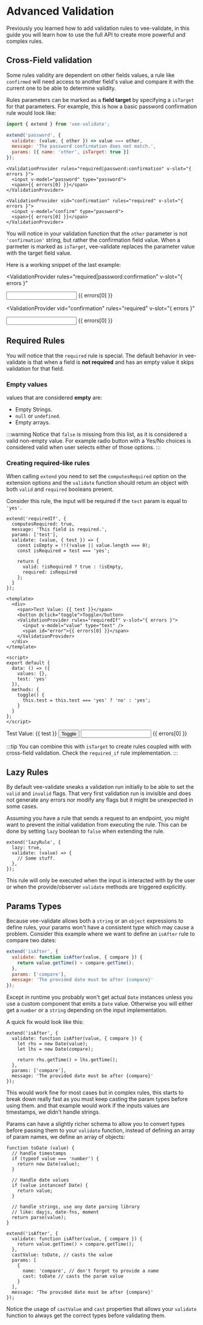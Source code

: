 # Advanced Validation

Previously you learned how to add validation rules to vee-validate, in this guide you will learn how to use the full API to create more powerful and complex rules.

## Cross-Field validation

Some rules validity are dependent on other fields values, a rule like `confirmed` will need access to another field's value and compare it with the current one to be able to determine validity.

Rules parameters can be marked as a **field target** by specifying a `isTarget` for that parameters. For example, this is how a basic password confirmation rule would look like:

```js
import { extend } from 'vee-validate';

extend('password', {
  validate: (value, { other }) => value === other,
  message: 'The password confirmation does not match.',
  params: [{ name: 'other', isTarget: true }]
});
```

```vue{2,10}
<ValidationProvider rules="required|password:confirmation" v-slot="{ errors }">
  <input v-model="password" type="password">
  <span>{{ errors[0] }}</span>
</ValidationProvider>

<ValidationProvider vid="confirmation" rules="required" v-slot="{ errors }">
  <input v-model="confirm" type="password">
  <span>{{ errors[0] }}</span>
</ValidationProvider>
```

You will notice in your validation function that the `other` parameter is not `'confirmation'` string, but rather the confirmation field value. When a parmeter is marked as `isTarget`, vee-validate replaces the parameter value with the target field value.

Here is a working snippet of the last example:

<ValidationProvider
  rules="required|password:confirmation"
  v-slot="{ errors }"
>
  <input v-model="values.pass" type="password">
  <span>{{ errors[0] }}</span>
</ValidationProvider>

<ValidationProvider
  vid="confirmation"
  rules="required"
  v-slot="{ errors }"
>

  <input v-model="values.confirm" type="password">
  <span>{{ errors[0] }}</span>
</ValidationProvider>

## Required Rules

You will notice that the `required` rule is special. The default behavior in vee-validate is that when a field is **not required** and has an empty value it skips validation for that field.

### Empty values

values that are considered **empty** are:

- Empty Strings.
- `null` or `undefined`.
- Empty arrays.

:::warning
Notice that `false` is missing from this list, as it is considered a valid non-empty value. For example radio button with a Yes/No choices is considered valid when user selects either of those options.
:::

### Creating required-like rules

When calling `extend` you need to set the `computesRequired` option on the extension options and the `validate` function should return an object with both `valid` and `required` booleans present.

Consider this rule, the input will be required if the `test` param is equal to `'yes'`.

```js{2,6}
extend('requiredIf', {
  computesRequired: true,
  message: 'This field is required.',
  params: ['test'],
  validate: (value, { test }) => {
    const isEmpty = !!(!value || value.length === 0);
    const isRequired = test === 'yes';

    return {
      valid: !isRequired ? true : !isEmpty,
      required: isRequired
    };
  }
});
```

```vue
<template>
  <div>
    <span>Test Value: {{ test }}</span>
    <button @click="toggle">Toggle</button>
    <ValidationProvider rules="requiredIf" v-slot="{ errors }">
      <input v-model="value" type="text" />
      <span id="error">{{ errors[0] }}</span>
    </ValidationProvider>
  </div>
</template>

<script>
export default {
  data: () => ({
    values: {},
    test: 'yes'
  }),
  methods: {
    toggle() {
      this.test = this.test === 'yes' ? 'no' : 'yes';
    }
  }
};
</script>
```

<div>
  <span>Test Value: {{ test }}</span>
  <button @click="toggle">Toggle</button>
  <ValidationProvider :rules="{ requiredIf: { test } }" v-slot="{ errors }">
    <input v-model="values.require" type="text">
    <span id="error">{{ errors[0] }}</span>
  </ValidationProvider>
</div>

:::tip
You can combine this with `isTarget` to create rules coupled with with cross-field validation. Check the `required_if` rule implementation.
:::

## Lazy Rules

By default vee-validate sneaks a validation run initially to be able to set the `valid` and `invalid` flags. That very first validation run is invisible and does not generate any errors nor modify any flags but it might be unexpected in some cases.

Assuming you have a rule that sends a request to an endpoint, you might want to prevent the initial validation from executing the rule. This can be done by setting `lazy` boolean to `false` when extending the rule.

```js{2}
extend('lazyRule', {
  lazy: true,
  validate: (value) => {
    // Some stuff.
  },
});
```

This rule will only be executed when the input is interacted with by the user or when the provide/observer `validate` methods are triggered explicitly.

## Params Types

Because vee-validate allows both a `string` or an `object` expressions to define rules, your params won't have a consistent type which may cause a problem. Consider this example where we want to define an `isAfter` rule to compare two dates:

```js
extend('isAfter', {
  validate: function isAfter(value, { compare }) {
    return value.getTime() > compare.getTime();
  },
  params: ['compare'],
  message: 'The provided date must be after {compare}'
});
```

Except in runtime you probably won't get actual `Date` instances unless you use a custom component that emits a `Date` value. Otherwise you will either get a `number` or a `string` depending on the input implementation.

A quick fix would look like this:

```js{3,4}
extend('isAfter', {
  validate: function isAfter(value, { compare }) {
    let rhs = new Date(value);
    let lhs = new Date(compare);

    return rhs.getTime() > lhs.getTime();
  },
  params: ['compare'],
  message: 'The provided date must be after {compare}'
});
```

This would work fine for most cases but in complex rules, this starts to break down really fast as you must keep casting the param types before using them. and that example would work if the inputs values are timestamps, we didn't handle strings.

Params can have a slightly richer schema to allow you to convert types before passing them to your `validate` function, instead of defining an array of param names, we define an array of objects:

```js{21,25}
function toDate (value) {
  // handle timestamps
  if (typeof value === 'number') {
    return new Date(value);
  }

  // Handle date values
  if (value instanceof Date) {
    return value;
  }

  // handle strings, use any date parsing library
  // like: dayjs, date-fns, moment
  return parse(value);
}

extend('isAfter', {
  validate: function isAfter(value, { compare }) {
    return value.getTime() > compare.getTime();
  },
  castValue: toDate, // casts the value
  params: [
    {
      name: 'compare', // don't forget to provide a name
      cast: toDate // casts the param value
    }
  ],
  message: 'The provided date must be after {compare}'
});
```

Notice the usage of `castValue` and `cast` properties that allows your `validate` function to always get the correct types before validating them.

<script>
window.$extendVee('password', {
  validate: (value, { other }) => value === other,
  params: [
    { name: 'other', isTarget: true }
  ],
  message: 'The password confirmation does not match.',
});

window.$extendVee('requiredIf', {
  computesRequired: true,
  message: 'This field is required.',
  params: ['test'],
  validate: (value, { test }) => {
    const isEmpty = !!(!value || value.length === 0);
    const isRequired = test === 'yes';

    return {
      valid: !isRequired ? true : !isEmpty,
      required: isRequired
    };
  }
});

export default {
  data: () => ({
    values: {},
    test: 'yes'
  }),
  methods: {
    toggle () {
      this.test = this.test === 'yes' ? 'no' : 'yes';
    }
  }
};
</script>
